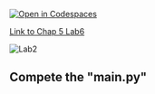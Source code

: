 [![Open in Codespaces](https://classroom.github.com/assets/launch-codespace-2972f46106e565e64193e422d61a12cf1da4916b45550586e14ef0a7c637dd04.svg)](https://classroom.github.com/open-in-codespaces?assignment_repo_id=15357839)

[Link to Chap 5 Lab6](https://docs.google.com/presentation/d/1r3h2R9JwK9HK_U2Ia-zncL0BSjHV6Giu6ugNJ6yZpgc/edit#slide=id.g16b5233a379_0_49)

![Lab2](https://nimbus-screenshots.s3.amazonaws.com/s/162e8b80d3c22abe4cb6e2596a9c3e54.png)

## Compete the "main.py"


